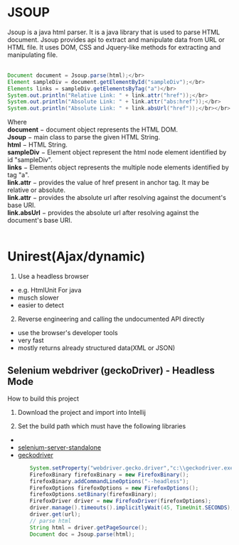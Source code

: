 # JSOUP
Jsoup is a java html parser. It is a java library that is used to parse HTML document. Jsoup provides api to extract and manipulate data from URL or HTML file. It uses DOM, CSS and Jquery-like methods for extracting and manipulating file.</br></br>
```java
Document document = Jsoup.parse(html);</br>
Element sampleDiv = document.getElementById("sampleDiv");</br>
Elements links = sampleDiv.getElementsByTag("a")</br>
System.out.println("Relative Link: " + link.attr("href"));</br>
System.out.println("Absolute Link: " + link.attr("abs:href"));</br>
System.out.println("Absolute Link: " + link.absUrl("href"));</br></br>
```
Where</br>
**document** − document object represents the HTML DOM.</br>
**Jsoup** − main class to parse the given HTML String.</br>
**html** − HTML String.</br>
**sampleDiv** − Element object represent the html node element identified by id "sampleDiv".</br>
**links** − Elements object represents the multiple node elements identified by tag "a".</br>
**link.attr** − provides the value of href present in anchor tag. It may be relative or absolute.</br>
**link.attr** − provides the absolute url after resolving against the document's base URI.</br>
**link.absUrl** − provides the absolute url after resolving against the document's base URI.</br></br>

# Unirest(Ajax/dynamic)
1. Use a headless browser</br>
 - e.g. HtmlUnit For java</br>
 - musch slower</br>
 - easier to detect</br>
2. Reverse engineering and calling the undocumented API directly</br>
 - use the browser's developer tools</br>
 - very fast</br>
 - mostly returns already structured data(XML or JSON)</br>
 
 ## Selenium webdriver (geckoDriver) - Headless Mode
 How to build this project
 1. Download the project and import into Intellij

2. Set the build path which must have the following libraries 

 * <a href="https://www.seleniumhq.org/download/" target="_blank"></a>
 * [selenium-server-standalone](https://www.seleniumhq.org/download/)
 * [geckodriver](https://github.com/mozilla/geckodriver/releases)

 
 ```java
        System.setProperty("webdriver.gecko.driver","c:\\geckodriver.exe");
        FirefoxBinary firefoxBinary = new FirefoxBinary();
        firefoxBinary.addCommandLineOptions("--headless");
        FirefoxOptions firefoxOptions = new FirefoxOptions();
        firefoxOptions.setBinary(firefoxBinary);
        FirefoxDriver driver = new FirefoxDriver(firefoxOptions);
        driver.manage().timeouts().implicitlyWait(45, TimeUnit.SECONDS);
        driver.get(url);
        // parse html
        String html = driver.getPageSource();
        Document doc = Jsoup.parse(html);
 ```
 
